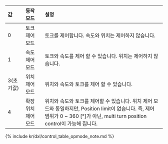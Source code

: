 
| 값        | 동작 모드           | 설명                                                                                                                                                                                  |
|:----------|:--------------------|:--------------------------------------------------------------------------------------------------------------------------------------------------------------------------------------|
| 0         | 토크 제어 모드      | 토크를 제어합니다. 속도와 위치는 제어하지 않습니다.                                                                                                                                   |
| 1         | 속도 제어 모드      | 토크와 속도를 제어 할 수 있습니다. 위치는 제어하지 않습니다.                                                                                                                          |
| 3(초기값) | 위치 제어 모드      | 위치와 속도와 토크를 제어 할 수 있습니다.                                                                                                                                             |
| 4         | 확장 위치 제어 모드 | 위치와 속도와 토크를 제어할 수 있습니다. 위치 제어 모드와 동일하지만, Position limit이 없습니다. 즉, 제어 범위가 0 ~ 360 [&deg;]가 아닌, multi turn position control이 가능해 집니다. |

{% include kr/dxl/control_table_opmode_note.md %}
